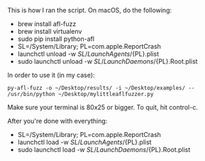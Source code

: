 This is how I ran the script. On macOS, do the following:
* brew install afl-fuzz
* brew install virtualenv
* sudo pip install python-afl
* SL=/System/Library; PL=com.apple.ReportCrash
* launchctl unload -w ${SL}/LaunchAgents/${PL}.plist
* sudo launchctl unload -w ${SL}/LaunchDaemons/${PL}.Root.plist

In order to use it (in my case):

    py-afl-fuzz -o ~/Desktop/results/ -i ~/Desktop/examples/ -- /usr/bin/python ~/Desktop/mylittleaflfuzzer.py

Make sure your terminal is 80x25 or bigger. To quit, hit control-c.

After you're done with everything:
* SL=/System/Library; PL=com.apple.ReportCrash
* launchctl load -w ${SL}/LaunchAgents/${PL}.plist
* sudo launchctl load -w ${SL}/LaunchDaemons/${PL}.Root.plist
